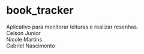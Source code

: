 # book_tracker
  
Aplicativo para monitorar leituras e realizar resenhas.  
Celson Junior  
Nicole Martins  
Gabriel Nascimento  


